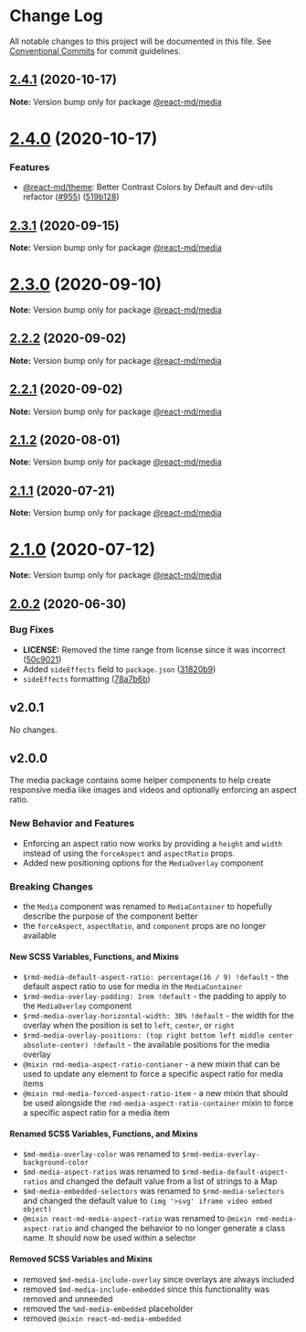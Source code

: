 # Change Log

All notable changes to this project will be documented in this file. See
[Conventional Commits](https://conventionalcommits.org) for commit guidelines.

## [2.4.1](https://github.com/mlaursen/react-md/compare/v2.4.0...v2.4.1) (2020-10-17)

**Note:** Version bump only for package [@react-md/media](../media)

# [2.4.0](https://github.com/mlaursen/react-md/compare/v2.3.1...v2.4.0) (2020-10-17)

### Features

- [@react-md/theme](../theme): Better Contrast Colors by Default and dev-utils
  refactor ([#955](https://github.com/mlaursen/react-md/issues/955))
  ([519b128](https://github.com/mlaursen/react-md/commit/519b128522de944d55ff96a1e1125447665ed586))

## [2.3.1](https://github.com/mlaursen/react-md/compare/v2.3.0...v2.3.1) (2020-09-15)

**Note:** Version bump only for package [@react-md/media](../media)

# [2.3.0](https://github.com/mlaursen/react-md/compare/v2.2.0...v2.3.0) (2020-09-10)

**Note:** Version bump only for package [@react-md/media](../media)

## [2.2.2](https://github.com/mlaursen/react-md/compare/v2.2.1...v2.2.2) (2020-09-02)

**Note:** Version bump only for package [@react-md/media](../media)

## [2.2.1](https://github.com/mlaursen/react-md/compare/v2.2.0...v2.2.1) (2020-09-02)

**Note:** Version bump only for package [@react-md/media](../media)

## [2.1.2](https://github.com/mlaursen/react-md/compare/v2.1.1...v2.1.2) (2020-08-01)

**Note:** Version bump only for package [@react-md/media](../media)

## [2.1.1](https://github.com/mlaursen/react-md/compare/v2.1.0...v2.1.1) (2020-07-21)

**Note:** Version bump only for package [@react-md/media](../media)

# [2.1.0](https://github.com/mlaursen/react-md/compare/v2.0.4...v2.1.0) (2020-07-12)

**Note:** Version bump only for package [@react-md/media](../media)

## [2.0.2](https://github.com/mlaursen/react-md/compare/v2.0.1...v2.0.2) (2020-06-30)

### Bug Fixes

- **LICENSE:** Removed the time range from license since it was incorrect
  ([50c9021](https://github.com/mlaursen/react-md/commit/50c9021cedc0d642758b9fd541bb6c93d2fe1786))
- Added `sideEffects` field to `package.json`
  ([31820b9](https://github.com/mlaursen/react-md/commit/31820b9b43705e5849664500a17b6849eb6dc2a9))
- `sideEffects` formatting
  ([78a7b6b](https://github.com/mlaursen/react-md/commit/78a7b6b0e40c7daefb749835670705f21bd21720))

## v2.0.1

No changes.

## v2.0.0

The media package contains some helper components to help create responsive
media like images and videos and optionally enforcing an aspect ratio.

### New Behavior and Features

- Enforcing an aspect ratio now works by providing a `height` and `width`
  instead of using the `forceAspect` and `aspectRatio` props.
- Added new positioning options for the `MediaOverlay` component

### Breaking Changes

- the `Media` component was renamed to `MediaContainer` to hopefully describe
  the purpose of the component better
- the `forceAspect`, `aspectRatio`, and `component` props are no longer
  available

#### New SCSS Variables, Functions, and Mixins

- `$rmd-media-default-aspect-ratio: percentage(16 / 9) !default` - the default
  aspect ratio to use for media in the `MediaContainer`
- `$rmd-media-overlay-padding: 1rem !default` - the padding to apply to the
  `MediaOverlay` component
- `$rmd-media-overlay-horizontal-width: 30% !default` - the width for the
  overlay when the position is set to `left`, `center`, or `right`
- `$rmd-media-overlay-positions: (top right bottom left middle center absolute-center) !default` -
  the available positions for the media overlay
- `@mixin rmd-media-aspect-ratio-contianer` - a new mixin that can be used to
  update any element to force a specific aspect ratio for media items
- `@mixin rmd-media-forced-aspect-ratio-item` - a new mixin that should be used
  alongside the `rmd-media-aspect-ratio-container` mixin to force a specific
  aspect ratio for a media item

#### Renamed SCSS Variables, Functions, and Mixins

- `$md-media-overlay-color` was renamed to `$rmd-media-overlay-background-color`
- `$md-media-aspect-ratios` was renamed to `$rmd-media-default-aspect-ratios`
  and changed the default value from a list of strings to a Map
- `$md-media-embedded-selectors` was renamed to `$rmd-media-selectors` and
  changed the default value to `(img '>svg' iframe video embed object)`
- `@mixin react-md-media-aspect-ratio` was renamed to
  `@mixin rmd-media-aspect-ratio` and changed the behavior to no longer generate
  a class name. It should now be used within a selector

#### Removed SCSS Variables and Mixins

- removed `$md-media-include-overlay` since overlays are always included
- removed `$md-media-include-embedded` since this functionality was removed and
  unneeded
- removed the `%md-media-embedded` placeholder
- removed `@mixin react-md-media-embedded`
